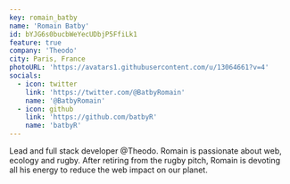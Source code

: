 ```yaml
---
key: romain_batby
name: 'Romain Batby'
id: bYJG6s0bucbWeYecUDbjP5FfiLk1
feature: true
company: 'Theodo'
city: Paris, France
photoURL: 'https://avatars1.githubusercontent.com/u/13064661?v=4'
socials:
  - icon: twitter
    link: 'https://twitter.com/@BatbyRomain'
    name: '@BatbyRomain'
  - icon: github
    link: 'https://github.com/batbyR'
    name: 'batbyR'
---
```


Lead and full stack developer @Theodo. Romain is passionate about web, ecology and rugby. After retiring from the rugby pitch, Romain is devoting all his energy to reduce the web impact on our planet.
